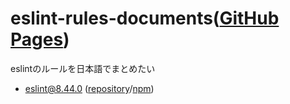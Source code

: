 # eslint-rules-documents([GitHub Pages](https://mikiymk.github.io/eslint-rules-documents/))

eslintのルールを日本語でまとめたい

- [eslint@8.44.0](./eslint) ([repository](https://github.com/eslint/eslint/tree/v8.44.0)/[npm](https://www.npmjs.com/package/eslint/v/8.44.0))
